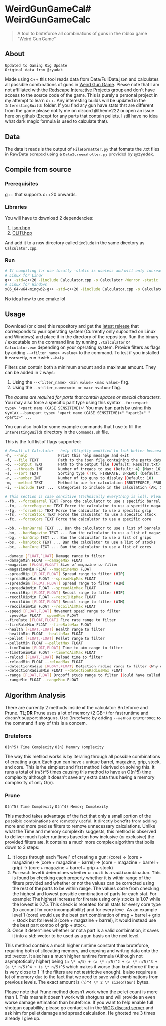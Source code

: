 # WeirdGunGameCal# WeirdGunGameCalc
> A tool to bruteforce all combinations of guns in the roblox game "Weird Gun Game"

## About
`Updated to Gaming Rig Update`<br/>
`Original data from @zyadak`<br/>

Made using c++ this tool reads data from Data/FullData.json and calculates all possible combinations of guns in [Weird Gun Game](https://www.roblox.com/games/94590879393563/Weird-Gun-Game-UPDATE). Please note that I am not affiliated with the [Redscape Interactive Projects](https://www.roblox.com/communities/35232296/Redscape-Interactive-Projects#!/about) group and don't have access to the source code of the game.
This is purely a personal project in my attempt to learn c++. Any interesting builds will be updated in the `InterestingBuilds` folder.
If you find any gun have stats that are different from the game please notify me on discord @theme222 or open an issue here on github (Except for any parts that contain pellets. I still have no idea what dark magic formula is used to calculate that).

## Data
The data it reads is the output of `FileFormatter.py` that formats the .txt files in RawData scraped using a `DataScreenshotter.py` provided by @zyadak.

## Compile from source
### Prerequisites
g++ that supports c++20 onwards.

### Libraries
You will have to download 2 dependencies:

1. [json.hpp](https://github.com/nlohmann/json/releases)
2. [CLI11.hpp](https://www.github.com/CLIUtils/CLI11/releases)

And add it to a new directory called `include` in the same directory as `Calculator.cpp`.

### Run
```sh
# If compiling for use locally -static is useless and will only increase binary size.
# Linux for Linux
g++ -std=c++20 -Iinclude Calculator.cpp -o Calculator -Werror -static
# Linux for Windows
x86_64-w64-mingw32-g++ -std=c++20 -Iinclude Calculator.cpp -o Calculator.exe -Werror -static
```
No idea how to use cmake lol

## Usage

Download (or clone) this repository and get the [latest
release](https://github.com/theme222/WeirdGunGameCalc/releases) that corresponds
to your operating system (Currently only supported on Linux and Windows) and
place it in the directory of the repository. Run the binary / executable on
the command line by running `./Calculator` or `Calculator.exe` depending on your
operating system. Provide filters as flags by adding `--<filter_name> <value>`
to the command. To test if you installed it correctly, run it with `--help`.

Filters can contain both a minimum amount and a maximum amount. They can be added in 2 ways:
1. Using the `--<filter_name> <min value> <max value>` flag.
2. Using the `--<filter_name><min or max> <value>` flag.

*The qoutes are required for parts that contain spaces or special characters.*
You may also force a specific part type using this syntax `--force<part type> "<part name (CASE SENSITIVE)>"`
You may ban parts by using this syntax `--ban<part type> "<part name (CASE SENSITIVE)>" "<part2>" "<part3>" ...`

You can also look for some example commands that I use to fill the `InterestingBuilds` directory in the `Commands.sh` file.

This is the full list of flags supported:
```sh
# Result of Calculator --help (Slightly modified to look better because it's kinda ugly. Lookin at you CLI11)
-h, --help              Print this help message and exit
-f, --file TEXT         Path to the json file containing the parts data (Default: Data/FullData.json)
-o, --output TEXT       Path to the output file (Default: Results.txt)
-t, --threads INT       Number of threads to use (Default: 4) (Max: 16)
-s, --sort TEXT         Sorting type (TTK, FIRERATE, SPREAD) (Default: TTK)
-n, --number INT        Number of top guns to display (Default: 10)
-m, --method TEXT       Method to use for calculation (BRUTEFORCE, PRUNE) (Default: PRUNE)
-i, --include TEXT ...  Categories to include in the calculation (AR, Sniper, LMG, SMG, Shotgun, Weird) (REQUIRED)

# This section is case sensitive (Technically everything is lol). Please use the exact name that is shown inside of the game and surround it with qoutes like this "Arctic Warfare"
--fb, --forceBarrel TEXT Force the calculator to use a specific barrel
--fm, --forceMagazine TEXT Force the calculator to use a specific magazine
--fg, --forceGrip TEXT Force the calculator to use a specific grip
--fs, --forceStock TEXT Force the calculator to use a specific stock
--fc, --forceCore TEXT Force the calculator to use a specific core

--bb, --banBarrel TEXT ... Ban the calculator to use a list of barrels
--bm, --banMagazine TEXT ... Ban the calculator to use a list of magazines
--bg, --banGrip TEXT ... Ban the calculator to use a list of grips
--bs, --banStock TEXT ... Ban the calculator to use a list of stocks
--bc, --banCore TEXT ... Ban the calculator to use a list of cores

--damage [FLOAT,FLOAT] Damage range to filter
--damageMin FLOAT --damageMax FLOAT
--magazine [FLOAT,FLOAT] Size of magazine to filter
--magazineMin FLOAT --magazineMax FLOAT
--spreadHip [FLOAT,FLOAT] Spread range to filter (HIP)
--spreadHipMin FLOAT --spreadHipMax FLOAT
--spreadAim [FLOAT,FLOAT] Spread range to filter (AIM)
--spreadAimMin FLOAT --spreadAimMax FLOAT
--recoilHip [FLOAT,FLOAT] Recoil range to filter (HIP)
--recoilHipMin FLOAT --recoilHipMax FLOAT
--recoilAim [FLOAT,FLOAT] Recoil range to filter (AIM)
--recoilAimMin FLOAT --recoilAimMax FLOAT
--speed [FLOAT,FLOAT] Movement speed range to filter
--speedMin FLOAT --speedMax FLOAT
--fireRate [FLOAT,FLOAT] Fire rate range to filter
--fireRateMin FLOAT --fireRateMax FLOAT
--health [FLOAT,FLOAT] Health range to filter
--healthMin FLOAT --healthMax FLOAT
--pellet [FLOAT,FLOAT] Pellet range to filter
--pelletMin FLOAT --pelletMax FLOAT
--timeToAim [FLOAT,FLOAT] Time to aim range to filter
--timeToAimMin FLOAT --timeToAimMax FLOAT
--reload [FLOAT,FLOAT] Reload time to filter
--reloadMin FLOAT --reloadMax FLOAT
--detectionRadius [FLOAT,FLOAT] Detection radius range to filter (Why would you even use this?)
--detectionRadiusMin FLOAT --detectionRadiusMax FLOAT
--range [FLOAT,FLOAT] Dropoff studs range to filter (Could have called it rangeRange haha)
--rangeMin FLOAT --rangeMax FLOAT
```

## Algorithm Analysis

There are currently 2 methods inside of the calculator: Bruteforce and Prune.
**TL;DR** Prune uses a lot of memory (2 GB+) for fast runtime and doesn't support shotguns. Use Bruteforce by adding `--method BRUTEFORCE` to the command if any of this is a concern.

### Bruteforce

`O(n^5) Time Complexity`
`O(n) Memory Complexity`

The way this method works is by iterating through all possible combinations of
creating a gun. Each gun can have a unique barrel, magazine, grip, stock, and
core. This is the simplest and first method I derived on solving this. It runs a
total of (n/5)^5 times causing this method to have an O(n^5) time complexity
although it doesn't save any extra data thus having a memory complexity of only
O(n).

### Prune
`O(n^5) Time Complexity`
`O(n^4) Memory Complexity`

This method takes advantage of the fact that only a small portion of the
possible combinations are remotely useful. It directly benefits from adding more
and more precise filters to remove unnecessary calculations. Unlike what the
Time and memory complexity suggests, this method is observed to deliver much
faster runtimes based on how inclusive (or exclusive) the provided filters are.
It contains a much more complex algorithm that boils down to 3 steps:
1. It loops through each "level" of creating a gun: (core) -> (core + magazine) -> (core + magazine + barrel) -> (core + magazine + barrel + grip) -> (core + magazine + barrel + grip + stock)
2. For each level it determines whether or not it is a *valid* combination. This is found by checking each property whether it is within range of the filters provided and whether or not the values can be corrected using the rest of the parts to be within range. The values come from checking the highest and lowest possible combination of parts for each stat. For example: The highest increase for firerate using only stocks is 1.07 while the lowest is 0.75. This check is repeated for all stats for every core type (to account for core incompatibility) and for every level. As an example level 1 (core) would use the best part combination of mag + barrel + grip + stock but for level 3 (core + magazine + barrel), it would instead use the best part combo of grip + stock.
3. Once it determines whether or not a part is a valid combination, it saves it into a std::vector to be used as a gun basis on the next level.

This method contains a much higher runtime constant than bruteforce, requiring
both of allocating memory, and copying and writing data onto the std::vector. It
also has a much higher runtime formula (Although not asymptotically higher)
being `(a \* n/5) + (a \* n/5)^2 + (a \* n/5)^3 + (a \* n/5)^4 + (a \* n/5)^5`
which makes it worse than bruteforce if the `a` is very close to 1 (if the filters
are not restrictive enough). It also requires a lot of memory due to the fact
that we need to save valid combinations from previous levels. The exact amount
is `(n)^4 \* 2 \* sizeof(Gun)` bytes.

Please note that Prune method doesn't work when the pellet count is more than 1.
This means it doesn't work with shotguns and will provide an even worse damage
estimation than bruteforce. If you want to help enable full shotgun capabillity,
please go contact rat in the [WGG discord server](https://discord.gg/UtBfweSh)
and ask him for pellet damage and spread calculation. He ghosted me 3 times
already I give up.

